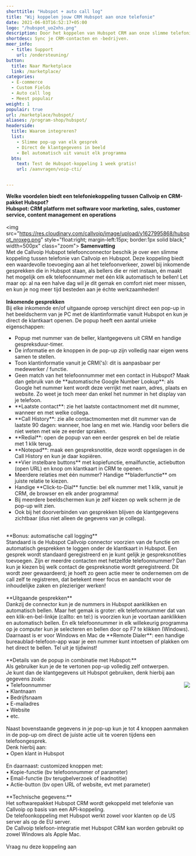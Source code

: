 ```yaml
---
shorttitle: "Hubspot + auto call log"
title: "Wij koppelen jouw CRM Hubspot aan onze telefonie"
date: 2021-06-03T16:52:17+05:00
logo: "/hubspot_uo2xhs.png"
description: Door het koppelen van Hubspot CRM aan onze slimme telefonie werk je een stuk efficienter.
shortdesc: Sync je CRM-contacten en -bedrijven.
meer_info:
  - title: Support
    url: /ondersteuning/
button:
  title: Naar Marketplace
  link: /marketplace/
categories:
  - E-commerce
  - Custom Fields
  - Auto call log  
  - Meest populair
weight: 1
populair: true
url: /marketplace/hubspot/
aliases: /program-shop/hubspot/
headerside:
  title: Waarom integreren?
  list:
    - Slimme pop-up van elk gesprek
    - Direct de klantgegevens in beeld
    - Bel automatisch uit vanuit elk programma
  btn:
    text: Test de Hubspot-koppeling 1 week gratis!
    url: /aanvragen/voip-cti/


---
```


**Welke voordelen biedt een telefoniekoppeling tussen Callvoip en CRM-pakket Hubspot?<br>
Hubspot: CRM platform met software voor marketing, sales, customer service, content management en operations**<br>
<br><img src="https://res.cloudinary.com/callvoip/image/upload/v1627995868/hubspot_nroxeg.png" style="float:right; margin-left:15px; border:1px solid black;" width=500px" class="zoom">
**Samenvatting**<br>
Met de Callvoip Hubspot telefoonconnector beschik je over een slimme koppeling tussen telefonie van Callvoip en Hubspot. Deze koppeling biedt een waardevolle toevoeging aan al het telefoonverkeer, zowel bij inkomende gesprekken die in Hubspot staan, als bellers die er niet instaan, én maakt het mogelijk om elk telefoonnummer met één klik automatisch te bellen! Let maar op: al na een halve dag wil je dit gemak en comfort niet meer missen, en kun je nog meer tijd besteden aan je échte werkzaamheden!<br>
<br>
**Inkomende gesprekken**<br>
Bij elke inkomende en/of uitgaande oproep verschijnt direct een pop-up in het beeldscherm van je PC met de klantinformatie vanuit Hubspot en kun je direct de klantkaart openen. De popup heeft een aantal unieke eigenschappen: <br>
<div class="usp-list">
<ul>
<li>Popup met nummer van de beller, klantgegevens uit CRM en handige gespreksduur-timer.</li>
<li>De informatie en de knoppen in de pop-up zijn volledig naar eigen wens samen te stellen.</li>
<li>Toon klantinformatie vanuit je CRM('s): dit is aanpasbaar per medewerker / functie. </li>
<li>Geen match van het telefoonnummer met een contact in Hubspot? Maak dan gebruik van de **automatische Google Number Lookup**: als Google het nummer kent wordt deze verrijkt met naam, adres, plaats en website. Zo weet je toch meer dan enkel het nummer in het display van je telefoon.</li>
<li>**Laatste contact**: zie het laatste contactmoment met dit nummer, wanneer en met welke collega.</li>
<li>**Call History**: zie alle contactmomenten met dit nummer van de laatste 90 dagen: wanneer, hoe lang en met wie. Handig voor bellers die niet weten met wie ze eerder spraken.</li>
<li>**Redial**: open de popup van een eerder gesprek en bel de relatie met 1 klik terug.</li>
<li>**Notepad**: maak een gespreksnotitie, deze wordt opgeslagen in de Call History en kun je daar kopiëren.</li>
<li>**Vier instelbare buttons** met kopiefunctie, emailfunctie, actiebutton (open URL) en knop om klantkaart in CRM te openen.</li>
<li>Meerdere relaties met één nummer? Handige **bladerfunctie** om juiste relatie te kiezen. </li>
<li>Handige **Click-to-Dial** functie: bel elk nummer met 1 klik, vanuit je CRM, de browser en elk ander programma!</li>
<li>Bij meerdere beeldschermen kun je zelf kiezen op welk scherm je de pop-up wilt zien.</li>
<li>Ook bij het doorverbinden van gesprekken blijven de klantgegevens zichtbaar (dus niet alleen de gegevens van je collega).</li>
</ul>
</div>
<br>
**Bonus: automatische call logging**<br>
Standaard is de Hubspot Callvoip connector voorzien van de functie om automatisch gesprekken te loggen onder de klantkaart in Hubspot. Een gesprek wordt standaard geregistreerd en je kunt gelijk je gespreksnotities toevoegen. Zijn er meerdre contacten met hetzelfde telefoonnummer? Dan kun je kiezen bij welk contact de gespreksnotie wordt geregistreerd. Dit wordt zeer gewaardeerd; je hoeft zo geen actie meer te ondernemen om de call zelf te registreren, dat betekent meer focus en aandacht voor de inhoudelijke zaken en plezieriger werken!<br>
<br>
**Uitgaande gesprekken**<br>
Dankzij de connector kun je de nummers in Hubspot aanklikken en automatisch bellen. Maar het gemak is groter: elk telefoonnummer dat van een klik-en-bel-linkje (callto: en tel:) is voorzien kun je voortaan aanklikken en automatisch bellen. En elk telefoonnummer in elk willekeurig programma op je computer kun je selecteren en bellen door op F7 te klikken (Windows). <br>
Daarnaast is er voor Windows en Mac de **Remote Dialer**: een handige bureaublad-telefoon-app waar je een nummer kunt intoetsen of plakken om het direct te bellen. Tel uit je tijdwinst! <br>
<br>
**Details van de popup in combinatie met Hubspot:**<br>
Als gebruiker kun je de te vertonen pop-up volledig zelf ontwerpen. <br>
Je kunt dan de klantgegevens uit Hubspot gebruiken, denk hierbij aan gegevens zoals: <br><img src="https://res.cloudinary.com/callvoip/image/upload/v1651516324/Bubble_infographic_beknopt-4_020522MT_et5ctn.jpg" style="float:right">
• Telefoonnummer<br>
• Klantnaam<br>
• Bedrijfsnaam<br>
• E-mailadres<br>
• Website<br>
• etc.<br>
<br>
Naast bovenstaande gegevens in je pop-up kun je tot 4 knoppen aanmaken in de pop-up om direct de juiste actie uit te voeren tijdens een telefoongesprek. <br>
Denk hierbij aan:<br>
• Open klant in Hubspot<br>
<br>
En daarnaast: customized knoppen met: <br>
• Kopie-functie (bv telefoonnummer of parameter)<br>
• Email-functie (bv terugbelverzoek of leadnotitie)<br>
• Actie-button (bv open URL of website, evt met parameter) <br>
<br>
**Technische gegevens:**<br>
Het softwarepakket Hubspot CRM wordt gekoppeld met telefonie van Callvoip op basis van een API-koppeling.<br>
De telefoonkoppeling met Hubspot werkt zowel voor klanten op de US server als op de EU server.<br> 
De Callvoip telefoon-integratie met Hubspot CRM kan worden gebruikt op zowel Windows als Apple Mac.<br> 
<br><a onclick="dialog.show();" class="button">Vraag nu deze koppeling aan</a>
